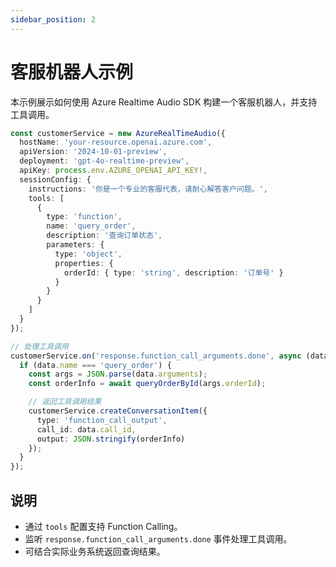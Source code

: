 ```yaml
---
sidebar_position: 2
---
```


# 客服机器人示例

本示例展示如何使用 Azure Realtime Audio SDK 构建一个客服机器人，并支持工具调用。

```typescript
const customerService = new AzureRealTimeAudio({
  hostName: 'your-resource.openai.azure.com',
  apiVersion: '2024-10-01-preview',
  deployment: 'gpt-4o-realtime-preview',
  apiKey: process.env.AZURE_OPENAI_API_KEY!,
  sessionConfig: {
    instructions: '你是一个专业的客服代表，请耐心解答客户问题。',
    tools: [
      {
        type: 'function',
        name: 'query_order',
        description: '查询订单状态',
        parameters: {
          type: 'object',
          properties: {
            orderId: { type: 'string', description: '订单号' }
          }
        }
      }
    ]
  }
});

// 处理工具调用
customerService.on('response.function_call_arguments.done', async (data) => {
  if (data.name === 'query_order') {
    const args = JSON.parse(data.arguments);
    const orderInfo = await queryOrderById(args.orderId);

    // 返回工具调用结果
    customerService.createConversationItem({
      type: 'function_call_output',
      call_id: data.call_id,
      output: JSON.stringify(orderInfo)
    });
  }
});
```

## 说明

- 通过 `tools` 配置支持 Function Calling。
- 监听 `response.function_call_arguments.done` 事件处理工具调用。
- 可结合实际业务系统返回查询结果。 
